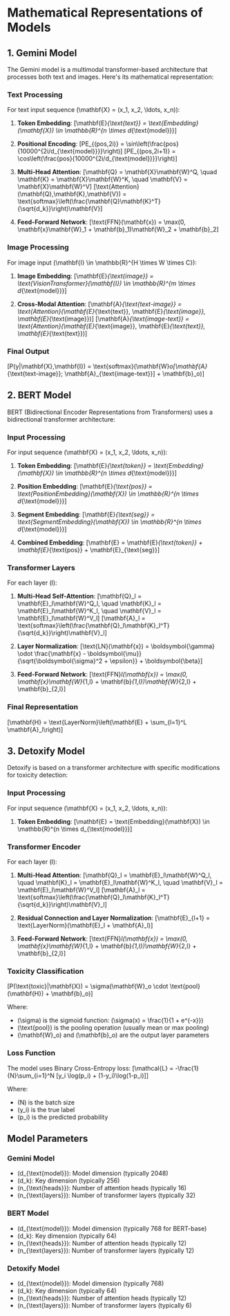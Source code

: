 # Mathematical Representations of Models

## 1. Gemini Model

The Gemini model is a multimodal transformer-based architecture that processes both text and images. Here's its mathematical representation:

### Text Processing
For text input sequence \(\mathbf{X} = (x_1, x_2, \ldots, x_n)\):

1. **Token Embedding**:
\[\mathbf{E}_{\text{text}} = \text{Embedding}(\mathbf{X}) \in \mathbb{R}^{n \times d_{\text{model}}}\]

2. **Positional Encoding**:
\[PE_{(pos,2i)} = \sin\left(\frac{pos}{10000^{2i/d_{\text{model}}}}\right)\]
\[PE_{(pos,2i+1)} = \cos\left(\frac{pos}{10000^{2i/d_{\text{model}}}}\right)\]

3. **Multi-Head Attention**:
\[\mathbf{Q} = \mathbf{X}\mathbf{W}^Q, \quad \mathbf{K} = \mathbf{X}\mathbf{W}^K, \quad \mathbf{V} = \mathbf{X}\mathbf{W}^V\]
\[\text{Attention}(\mathbf{Q},\mathbf{K},\mathbf{V}) = \text{softmax}\left(\frac{\mathbf{Q}\mathbf{K}^T}{\sqrt{d_k}}\right)\mathbf{V}\]

4. **Feed-Forward Network**:
\[\text{FFN}(\mathbf{x}) = \max(0, \mathbf{x}\mathbf{W}_1 + \mathbf{b}_1)\mathbf{W}_2 + \mathbf{b}_2\]

### Image Processing
For image input \(\mathbf{I} \in \mathbb{R}^{H \times W \times C}\):

1. **Image Embedding**:
\[\mathbf{E}_{\text{image}} = \text{VisionTransformer}(\mathbf{I}) \in \mathbb{R}^{m \times d_{\text{model}}}\]

2. **Cross-Modal Attention**:
\[\mathbf{A}_{\text{text-image}} = \text{Attention}(\mathbf{E}_{\text{text}}, \mathbf{E}_{\text{image}}, \mathbf{E}_{\text{image}})\]
\[\mathbf{A}_{\text{image-text}} = \text{Attention}(\mathbf{E}_{\text{image}}, \mathbf{E}_{\text{text}}, \mathbf{E}_{\text{text}})\]

### Final Output
\[P(y|\mathbf{X},\mathbf{I}) = \text{softmax}(\mathbf{W}_o[\mathbf{A}_{\text{text-image}}; \mathbf{A}_{\text{image-text}}] + \mathbf{b}_o)\]

## 2. BERT Model

BERT (Bidirectional Encoder Representations from Transformers) uses a bidirectional transformer architecture:

### Input Processing
For input sequence \(\mathbf{X} = (x_1, x_2, \ldots, x_n)\):

1. **Token Embedding**:
\[\mathbf{E}_{\text{token}} = \text{Embedding}(\mathbf{X}) \in \mathbb{R}^{n \times d_{\text{model}}}\]

2. **Position Embedding**:
\[\mathbf{E}_{\text{pos}} = \text{PositionEmbedding}(\mathbf{X}) \in \mathbb{R}^{n \times d_{\text{model}}}\]

3. **Segment Embedding**:
\[\mathbf{E}_{\text{seg}} = \text{SegmentEmbedding}(\mathbf{X}) \in \mathbb{R}^{n \times d_{\text{model}}}\]

4. **Combined Embedding**:
\[\mathbf{E} = \mathbf{E}_{\text{token}} + \mathbf{E}_{\text{pos}} + \mathbf{E}_{\text{seg}}\]

### Transformer Layers
For each layer \(l\):

1. **Multi-Head Self-Attention**:
\[\mathbf{Q}_l = \mathbf{E}_l\mathbf{W}^Q_l, \quad \mathbf{K}_l = \mathbf{E}_l\mathbf{W}^K_l, \quad \mathbf{V}_l = \mathbf{E}_l\mathbf{W}^V_l\]
\[\mathbf{A}_l = \text{softmax}\left(\frac{\mathbf{Q}_l\mathbf{K}_l^T}{\sqrt{d_k}}\right)\mathbf{V}_l\]

2. **Layer Normalization**:
\[\text{LN}(\mathbf{x}) = \boldsymbol{\gamma} \odot \frac{\mathbf{x} - \boldsymbol{\mu}}{\sqrt{\boldsymbol{\sigma}^2 + \epsilon}} + \boldsymbol{\beta}\]

3. **Feed-Forward Network**:
\[\text{FFN}_l(\mathbf{x}) = \max(0, \mathbf{x}\mathbf{W}_{1,l} + \mathbf{b}_{1,l})\mathbf{W}_{2,l} + \mathbf{b}_{2,l}\]

### Final Representation
\[\mathbf{H} = \text{LayerNorm}\left(\mathbf{E} + \sum_{l=1}^L \mathbf{A}_l\right)\]

## 3. Detoxify Model

Detoxify is based on a transformer architecture with specific modifications for toxicity detection:

### Input Processing
For input sequence \(\mathbf{X} = (x_1, x_2, \ldots, x_n)\):

1. **Token Embedding**:
\[\mathbf{E} = \text{Embedding}(\mathbf{X}) \in \mathbb{R}^{n \times d_{\text{model}}}\]

### Transformer Encoder
For each layer \(l\):

1. **Multi-Head Attention**:
\[\mathbf{Q}_l = \mathbf{E}_l\mathbf{W}^Q_l, \quad \mathbf{K}_l = \mathbf{E}_l\mathbf{W}^K_l, \quad \mathbf{V}_l = \mathbf{E}_l\mathbf{W}^V_l\]
\[\mathbf{A}_l = \text{softmax}\left(\frac{\mathbf{Q}_l\mathbf{K}_l^T}{\sqrt{d_k}}\right)\mathbf{V}_l\]

2. **Residual Connection and Layer Normalization**:
\[\mathbf{E}_{l+1} = \text{LayerNorm}(\mathbf{E}_l + \mathbf{A}_l)\]

3. **Feed-Forward Network**:
\[\text{FFN}_l(\mathbf{x}) = \max(0, \mathbf{x}\mathbf{W}_{1,l} + \mathbf{b}_{1,l})\mathbf{W}_{2,l} + \mathbf{b}_{2,l}\]

### Toxicity Classification
\[P(\text{toxic}|\mathbf{X}) = \sigma(\mathbf{W}_o \cdot \text{pool}(\mathbf{H}) + \mathbf{b}_o)\]

Where:
- \(\sigma\) is the sigmoid function: \(\sigma(x) = \frac{1}{1 + e^{-x}}\)
- \(\text{pool}\) is the pooling operation (usually mean or max pooling)
- \(\mathbf{W}_o\) and \(\mathbf{b}_o\) are the output layer parameters

### Loss Function
The model uses Binary Cross-Entropy loss:
\[\mathcal{L} = -\frac{1}{N}\sum_{i=1}^N [y_i \log(p_i) + (1-y_i)\log(1-p_i)]\]

Where:
- \(N\) is the batch size
- \(y_i\) is the true label
- \(p_i\) is the predicted probability

## Model Parameters

### Gemini Model
- \(d_{\text{model}}\): Model dimension (typically 2048)
- \(d_k\): Key dimension (typically 256)
- \(n_{\text{heads}}\): Number of attention heads (typically 16)
- \(n_{\text{layers}}\): Number of transformer layers (typically 32)

### BERT Model
- \(d_{\text{model}}\): Model dimension (typically 768 for BERT-base)
- \(d_k\): Key dimension (typically 64)
- \(n_{\text{heads}}\): Number of attention heads (typically 12)
- \(n_{\text{layers}}\): Number of transformer layers (typically 12)

### Detoxify Model
- \(d_{\text{model}}\): Model dimension (typically 768)
- \(d_k\): Key dimension (typically 64)
- \(n_{\text{heads}}\): Number of attention heads (typically 12)
- \(n_{\text{layers}}\): Number of transformer layers (typically 6) 